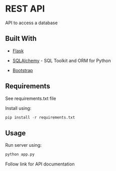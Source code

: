 # REST API

API to access a database

## Built With

* [Flask](https://flask.palletsprojects.com/en/1.1.x/)

* [SQLAlchemy](https://www.sqlalchemy.org/) - SQL Toolkit and ORM for Python

* [Bootstrap](https://getbootstrap.com/)

## Requirements

See requirements.txt file

Install using:

```python
pip install -r requirements.txt
```

## Usage

Run server using:

```python
python app.py
```

Follow link for API documentation
